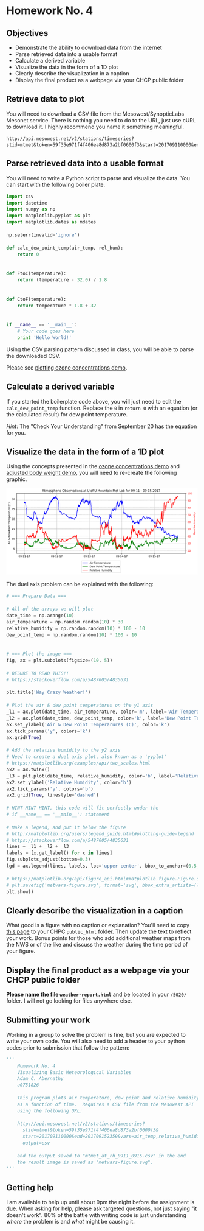 # Homework No. 4

## Objectives

- Demonstrate the ability to download data from the internet
- Parse retrieved data into a usable format
- Calculate a derived variable
- Visualize the data in the form of a 1D plot
- Clearly describe the visualization in a caption
- Display the final product as a webpage via your CHCP public folder

## Retrieve data to plot

You will need to download a CSV file from the Mesowest/SynopticLabs Mesonet service.  There is nothing you need to do to the URL, just use cURL to download it.  I highly recommend you name it something meaningful.

```
http://api.mesowest.net/v2/stations/timeseries?stid=mtmet&token=59f35e971f4f406ea8d873a2bf0600f3&start=201709110000&end=201709152359&vars=air_temp,relative_humidity&output=csv
```

## Parse retrieved data into a usable format

You will need to write a Python script to parse and visualize the data.  You can start with the following boiler plate.

```python
import csv
import datetime
import numpy as np
import matplotlib.pyplot as plt
import matplotlib.dates as mdates

np.seterr(invalid='ignore')

def calc_dew_point_temp(air_temp, rel_hum):
    return 0


def FtoC(temperature):
    return (temperature - 32.0) / 1.8


def CtoF(temperature):
    return temperature * 1.8 + 32


if __name__ == '__main__':
    # Your code goes here
    print 'Hello World!'
```


Using the CSV parsing pattern discussed in class, you will be able to parse the downloaded CSV.

Please see [plotting ozone concentrations demo](ozone-demo).

## Calculate a derived variable

If you started the boilerplate code above, you will just need to edit the `calc_dew_point_temp` function.  Replace the `0` in `return 0` with an equation (or the calculated result) for dew point temperature.

_Hint_: The "Check Your Understanding" from September 20 has the equation for you.


## Visualize the data in the form of a 1D plot

Using the concepts presented in the [ozone concentrations demo](ozone-demo) and [adjusted body weight demo](abw-demo), you will need to re-create the following graphic.

![what you should have][expected-result]


The duel axis problem can be explained with the following:

```python
# === Prepare Data ===

# All of the arrays we will plot
date_time = np.arange(10)
air_temperature = np.random.random(10) * 30
relative_humidity = np.random.random(10) * 100 - 10
dew_point_temp = np.random.random(10) * 100 - 10


# === Plot the image ===
fig, ax = plt.subplots(figsize=(10, 5))

# BESURE TO READ THIS!!
# https://stackoverflow.com/a/5487005/4835631

plt.title('Way Crazy Weather!')

# Plot the air & dew point temperatures on the y1 axis
_l1 = ax.plot(date_time, air_temperature, color='m', label='Air Temperature')
_l2 = ax.plot(date_time, dew_point_temp, color='k', label='Dew Point Temperature')
ax.set_ylabel('Air & Dew Point Temperarures (C)', color='k')
ax.tick_params('y', colors='k')
ax.grid(True)

# Add the relative humidity to the y2 axis
# Need to create a duel axis plot, also known as a 'yyplot'
# https://matplotlib.org/examples/api/two_scales.html
ax2 = ax.twinx()
_l3 = plt.plot(date_time, relative_humidity, color='b', label='Relative Humidity')
ax2.set_ylabel('Relative Humidity', color='b')
ax2.tick_params('y', colors='b')
ax2.grid(True, linestyle='dashed')

# HINT HINT HINT, this code will fit perfectly under the
# if __name__ == '__main__': statement

# Make a legend, and put it below the figure
# http://matplotlib.org/users/legend_guide.html#plotting-guide-legend
# https://stackoverflow.com/a/5487005/4835631
lines = _l1 + _l2 + _l3
labels = [x.get_label() for x in lines]
fig.subplots_adjust(bottom=0.3)
lgd = ax.legend(lines, labels, loc='upper center', bbox_to_anchor=(0.5, -0.1))

# https://matplotlib.org/api/figure_api.html#matplotlib.figure.Figure.savefig
# plt.savefig('metvars-figure.svg', format='svg', bbox_extra_artists=(lgd,), bbox_inches='tight')
plt.show()
```

## Clearly describe the visualization in a caption

What good is a figure with no caption or explanation?  You'll need to copy [this page](website-template) to your CHPC `public_html` folder.  Then update the text to reflect your work.  Bonus points for those who add additional weather maps from the NWS or of the like and discuss the weather during the time period of your figure.

## Display the final product as a webpage via your CHCP public folder
**Please name the file `weather-report.html`** and be located in your `/5020/` folder.  I will not go looking for files anywhere else.

## Submitting your work

Working in a group to solve the problem is fine, but you are expected to write your own code.  You will also need to add a header to your python codes prior to submission that follow the pattern:

```python
'''
    Homework No. 4
    Visualizing Basic Meteorological Variables
    Adam C. Abernathy
    u0751826

    This program plots air temperature, dew point and relative humidity
    as a function of time.  Requires a CSV file from the Mesowest API
    using the following URL:

    http://api.mesowest.net/v2/stations/timeseries?
      stid=mtmet&token=59f35e971f4f406ea8d873a2bf0600f3&
      start=201709110000&end=201709152359&vars=air_temp,relative_humidity&
      output=csv

    and the output saved to "mtmet_at_rh_0911_0915.csv" in the end
    the result image is saved as "metvars-figure.svg".
'''
```

## Getting help

I am available to help up until about 9pm the night before the assignment is due.  When asking for help, please ask targeted questions, not just saying "it doesn't work".  80% of the battle with writing code is just understanding _where_ the problem is and _what_ might be causing it.




<!-- Refs -->
[ozone-demo]: https://github.com/adamabernathy/ATMOS-5020/blob/master/demos/ozone_plot.py
[abw-demo]: https://github.com/adamabernathy/ATMOS-5020/blob/master/demos/abw.py
[website-template]: https://github.com/adamabernathy/ATMOS-5020/blob/master/demos/ozone-plot.html
[expected-result]: supplementary/metvars-figure.svg
